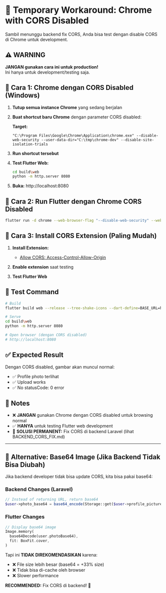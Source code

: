 # 🚀 Temporary Workaround: Chrome with CORS Disabled

Sambil menunggu backend fix CORS, Anda bisa test dengan disable CORS di Chrome untuk development.

## ⚠️ WARNING
**JANGAN gunakan cara ini untuk production!**  
Ini hanya untuk development/testing saja.

## 🔧 Cara 1: Chrome dengan CORS Disabled (Windows)

1. **Tutup semua instance Chrome** yang sedang berjalan

2. **Buat shortcut baru Chrome** dengan parameter CORS disabled:

   **Target:**
   ```
   "C:\Program Files\Google\Chrome\Application\chrome.exe" --disable-web-security --user-data-dir="C:\tmp\chrome-dev" --disable-site-isolation-trials
   ```

3. **Run shortcut tersebut**

4. **Test Flutter Web:**
   ```bash
   cd build\web
   python -m http.server 8080
   ```

5. **Buka:** http://localhost:8080

## 🔧 Cara 2: Run Flutter dengan Chrome CORS Disabled

```bash
flutter run -d chrome --web-browser-flag "--disable-web-security" --web-browser-flag "--user-data-dir=C:/tmp/chrome-dev"
```

## 🔧 Cara 3: Install CORS Extension (Paling Mudah)

1. **Install Extension:** 
   - [Allow CORS: Access-Control-Allow-Origin](https://chrome.google.com/webstore/detail/allow-cors-access-control/lhobafahddgcelffkeicbaginigeejlf)

2. **Enable extension** saat testing

3. **Test Flutter Web**

## 🎯 Test Command

```bash
# Build
flutter build web --release --tree-shake-icons --dart-define=BASE_URL=https://demo-kjavmj.prosesin.id/api

# Serve
cd build\web
python -m http.server 8080

# Open browser (dengan CORS disabled)
# http://localhost:8080
```

## ✅ Expected Result

Dengan CORS disabled, gambar akan muncul normal:
- ✅ Profile photo terlihat
- ✅ Upload works
- ✅ No statusCode: 0 error

## 📝 Notes

- ❌ **JANGAN** gunakan Chrome dengan CORS disabled untuk browsing normal
- ✅ **HANYA** untuk testing Flutter web development
- 🎯 **SOLUSI PERMANENT:** Fix CORS di backend Laravel (lihat BACKEND_CORS_FIX.md)

---

## 🎨 Alternative: Base64 Image (Jika Backend Tidak Bisa Diubah)

Jika backend developer tidak bisa update CORS, kita bisa pakai base64:

### Backend Changes (Laravel)
```php
// Instead of returning URL, return base64
$user->photo_base64 = base64_encode(Storage::get($user->profile_picture));
```

### Flutter Changes
```dart
// Display base64 image
Image.memory(
  base64Decode(user.photoBase64),
  fit: BoxFit.cover,
)
```

Tapi ini **TIDAK DIREKOMENDASIKAN** karena:
- ❌ File size lebih besar (base64 = +33% size)
- ❌ Tidak bisa di-cache oleh browser
- ❌ Slower performance

**RECOMMENDED:** Fix CORS di backend! 🎯

